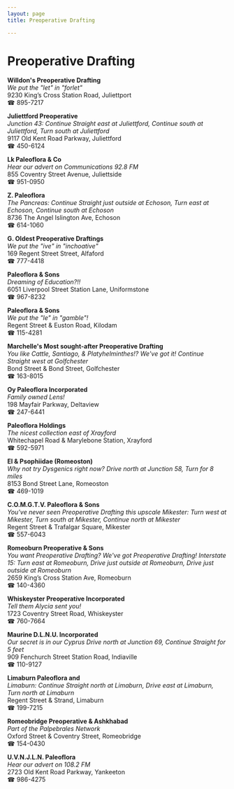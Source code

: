 ```yaml
---
layout: page 
title: Preoperative Drafting

---
```



# Preoperative Drafting


 **Willdon's Preoperative Drafting**  
_We put the "let" in "forlet"_  
9230 King’s Cross Station Road, Juliettport  
☎ 895-7217

**Juliettford Preoperative**  
_Junction 43: Continue Straight east at Juliettford, Continue south at Juliettford, Turn south at Juliettford_  
9117 Old Kent Road Parkway, Juliettford  
☎ 450-6124

**Lk Paleoflora & Co**  
_Hear our advert on Communications 92.8 FM_  
855 Coventry Street Avenue, Juliettside  
☎ 951-0950

**Z. Paleoflora**  
_The Pancreas: Continue Straight just outside at Echoson, Turn east at Echoson, Continue south at Echoson_  
8736 The Angel Islington Ave, Echoson  
☎ 614-1060

**G. Oldest Preoperative Draftings**  
_We put the "ive" in "inchoative"_  
169 Regent Street Street, Alfaford  
☎ 777-4418

**Paleoflora & Sons**  
_Dreaming of Education?!!_  
6051 Liverpool Street Station Lane, Uniformstone  
☎ 967-8232

**Paleoflora & Sons**  
_We put the "le" in "gamble"!_  
Regent Street & Euston Road, Kilodam  
☎ 115-4281

**Marchelle's Most sought-after Preoperative Drafting**  
_You like Cattle, Santiago, & Platyhelminthes!? We've got it! 
Continue Straight west at Golfchester_  
Bond Street & Bond Street, Golfchester  
☎ 163-8015

**Oy Paleoflora Incorporated**  
_Family owned Lens!_  
198 Mayfair Parkway, Deltaview  
☎ 247-6441

**Paleoflora Holdings**  
_The nicest collection east of Xrayford_  
Whitechapel Road & Marylebone Station, Xrayford  
☎ 592-5971

**El & Psophiidae (Romeoston)**  
_Why not try Dysgenics right now? 
Drive north at Junction 58, Turn for 8 miles_  
8153 Bond Street Lane, Romeoston  
☎ 469-1019

**C.O.M.G.T.V. Paleoflora & Sons**  
_You've never seen Preoperative Drafting this upscale 
Mikester: Turn west at Mikester, Turn south at Mikester, Continue north at Mikester_  
Regent Street & Trafalgar Square, Mikester  
☎ 557-6043

**Romeoburn Preoperative & Sons**  
_You want Preoperative Drafting? We've got Preoperative Drafting! 
Interstate 15: Turn east at Romeoburn, Drive just outside at Romeoburn, Drive just outside at Romeoburn_  
2659 King’s Cross Station Ave, Romeoburn  
☎ 140-4360

**Whiskeyster Preoperative Incorporated**  
_Tell them Alycia sent you!_  
1723 Coventry Street Road, Whiskeyster  
☎ 760-7664

**Maurine D.L.N.U. Incorporated**  
_Our secret is in our Cyprus 
Drive north at Junction 69, Continue Straight for 5 feet_  
909 Fenchurch Street Station Road, Indiaville  
☎ 110-9127

**Limaburn Paleoflora and**  
_Limaburn: Continue Straight north at Limaburn, Drive east at Limaburn, Turn north at Limaburn_  
Regent Street & Strand, Limaburn  
☎ 199-7215

**Romeobridge Preoperative & Ashkhabad**  
_Part of the Palpebrales Network_  
Oxford Street & Coventry Street, Romeobridge  
☎ 154-0430

**U.V.N.J.L.N. Paleoflora**  
_Hear our advert on 108.2 FM_  
2723 Old Kent Road Parkway, Yankeeton  
☎ 986-4275

